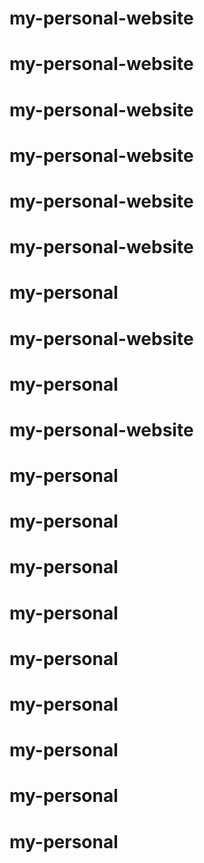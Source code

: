 # my-personal-website
# my-personal-website
# my-personal-website
# my-personal-website
# my-personal-website
# my-personal-website
# my-personal
# my-personal-website
# my-personal
# my-personal-website
# my-personal
# my-personal
# my-personal
# my-personal
# my-personal
# my-personal
# my-personal
# my-personal
# my-personal
